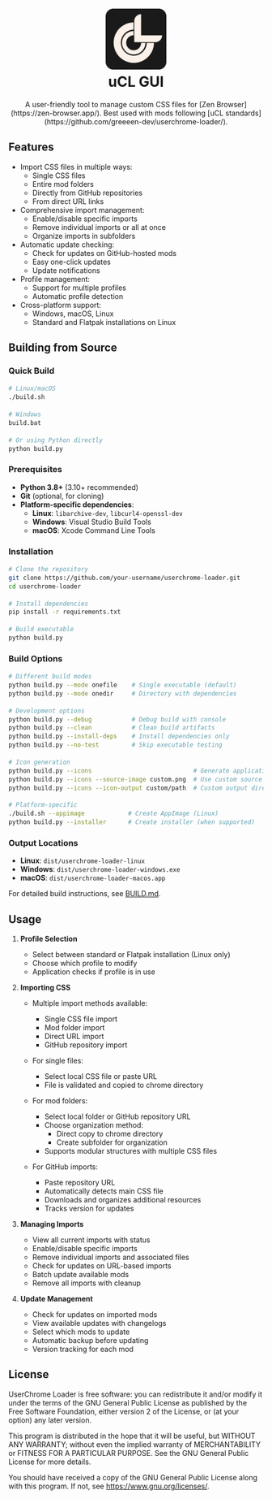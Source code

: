 <h1 align="center">
  <img width="120" height="120" src="assets/icon.svg">
  <br>
  uCL GUI
</h1>

<p align="center">
A user-friendly tool to manage custom CSS files for [Zen Browser](https://zen-browser.app/). 
Best used with mods following [uCL standards](https://github.com/greeeen-dev/userchrome-loader/).
</p>

## Features

- Import CSS files in multiple ways:
  - Single CSS files
  - Entire mod folders
  - Directly from GitHub repositories
  - From direct URL links
- Comprehensive import management:
  - Enable/disable specific imports
  - Remove individual imports or all at once
  - Organize imports in subfolders
- Automatic update checking:
  - Check for updates on GitHub-hosted mods
  - Easy one-click updates
  - Update notifications
- Profile management:
  - Support for multiple profiles
  - Automatic profile detection
- Cross-platform support:
  - Windows, macOS, Linux
  - Standard and Flatpak installations on Linux

## Building from Source

### Quick Build

```bash
# Linux/macOS
./build.sh

# Windows
build.bat

# Or using Python directly
python build.py
```

### Prerequisites

- **Python 3.8+** (3.10+ recommended)
- **Git** (optional, for cloning)
- **Platform-specific dependencies**:
  - **Linux**: `libarchive-dev`, `libcurl4-openssl-dev`
  - **Windows**: Visual Studio Build Tools
  - **macOS**: Xcode Command Line Tools

### Installation

```bash
# Clone the repository
git clone https://github.com/your-username/userchrome-loader.git
cd userchrome-loader

# Install dependencies
pip install -r requirements.txt

# Build executable
python build.py
```

### Build Options

```bash
# Different build modes
python build.py --mode onefile    # Single executable (default)
python build.py --mode onedir     # Directory with dependencies

# Development options
python build.py --debug           # Debug build with console
python build.py --clean           # Clean build artifacts
python build.py --install-deps    # Install dependencies only
python build.py --no-test         # Skip executable testing

# Icon generation
python build.py --icons                            # Generate application icons
python build.py --icons --source-image custom.png  # Use custom source image
python build.py --icons --icon-output custom/path  # Custom output directory

# Platform-specific
./build.sh --appimage            # Create AppImage (Linux)
python build.py --installer      # Create installer (when supported)
```

### Output Locations

- **Linux**: `dist/userchrome-loader-linux`
- **Windows**: `dist/userchrome-loader-windows.exe`
- **macOS**: `dist/userchrome-loader-macos.app`

For detailed build instructions, see [BUILD.md](BUILD.md).

## Usage

1. **Profile Selection**
   - Select between standard or Flatpak installation (Linux only)
   - Choose which profile to modify
   - Application checks if profile is in use

2. **Importing CSS**
   - Multiple import methods available:
     - Single CSS file import
     - Mod folder import
     - Direct URL import
     - GitHub repository import

   - For single files:
     - Select local CSS file or paste URL
     - File is validated and copied to chrome directory

   - For mod folders:
     - Select local folder or GitHub repository URL
     - Choose organization method:
       - Direct copy to chrome directory
       - Create subfolder for organization
     - Supports modular structures with multiple CSS files

   - For GitHub imports:
     - Paste repository URL
     - Automatically detects main CSS file
     - Downloads and organizes additional resources
     - Tracks version for updates

3. **Managing Imports**
   - View all current imports with status
   - Enable/disable specific imports
   - Remove individual imports and associated files
   - Check for updates on URL-based imports
   - Batch update available mods
   - Remove all imports with cleanup

4. **Update Management**
   - Check for updates on imported mods
   - View available updates with changelogs
   - Select which mods to update
   - Automatic backup before updating
   - Version tracking for each mod

## License

UserChrome Loader is free software: you can redistribute it and/or modify
it under the terms of the GNU General Public License as published by
the Free Software Foundation, either version 2 of the License, or
(at your option) any later version.

This program is distributed in the hope that it will be useful,
but WITHOUT ANY WARRANTY; without even the implied warranty of
MERCHANTABILITY or FITNESS FOR A PARTICULAR PURPOSE. See the
GNU General Public License for more details.

You should have received a copy of the GNU General Public License
along with this program. If not, see <https://www.gnu.org/licenses/>.
